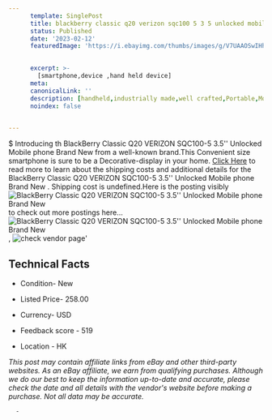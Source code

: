 ```yaml
---
      template: SinglePost
      title: blackberry classic q20 verizon sqc100 5 3 5 unlocked mobile phone brand new 
      status: Published
      date: '2023-02-12'
      featuredImage: 'https://i.ebayimg.com/thumbs/images/g/V7UAAOSwIHhgcDk3/s-l225.jpg'
       

      excerpt: >-
        [smartphone,device ,hand held device]
      meta:
      canonicalLink: ''
      description: [handheld,industrially made,well crafted,Portable,Mobile,Compact,Convenient,Lightweight,Maneuverable,Man-portable,Miniature,Carriable,Hand-held,Light,Holdable,Transportable,Mobile device,Pocket-sized,On-the-go,Wireless,Cordless,Compact size,Convenient size, smartphone,device ,hand held device]
      noindex: false
      

---
```

$
      Introducing th BlackBerry Classic Q20 VERIZON SQC100-5 3.5'' Unlocked Mobile phone Brand New  from a well-known brand.This Convenient size smartphone is sure to be a Decorative-display in your home. [Click Here](https://www.ebay.com/itm/154407924751?hash=item23f36df40f%3Ag%3AV7UAAOSwIHhgcDk3&mkevt=1&mkcid=1&mkrid=711-53200-19255-0&campid=%253CePNCampaignId%253E&customid=%253CreferenceId%253E&toolid=10049) to read more to learn about the shipping costs and additional details for the BlackBerry Classic Q20 VERIZON SQC100-5 3.5'' Unlocked Mobile phone Brand New . Shipping cost is undefined.Here is the posting visibly ![BlackBerry Classic Q20 VERIZON SQC100-5 3.5'' Unlocked Mobile phone Brand New ](https://i.ebayimg.com/thumbs/images/g/V7UAAOSwIHhgcDk3/s-l225.jpg) to check out more postings here... ![BlackBerry Classic Q20 VERIZON SQC100-5 3.5'' Unlocked Mobile phone Brand New ](https://i.ebayimg.com/images/g/V7UAAOSwIHhgcDk3/s-l960.jpg), ![check vendor page](https://origin-galleryplus.ebayimg.com/ws/web/154407924751_2_0_1/225x225.jpg,https://origin-galleryplus.ebayimg.com/ws/web/154407924751_3_0_1/225x225.jpg,https://origin-galleryplus.ebayimg.com/ws/web/154407924751_4_0_1/225x225.jpg,https://origin-galleryplus.ebayimg.com/ws/web/154407924751_5_0_1/225x225.jpg)'

      

 ## Technical Facts 



     
      

 - Condition- New 


      

 - Listed Price- 258.00 


      

 - Currency- USD 


      

 - Feedback score - 519 


      

 - Location - HK 


      
      

 *_This post may contain affiliate links from eBay and other third-party websites. As an eBay affiliate, we earn from qualifying purchases. Although we do our best to keep the information up-to-date and accurate, please check the date and all details with the vendor's website before making a purchase. Not all data may be accurate._*




      -
